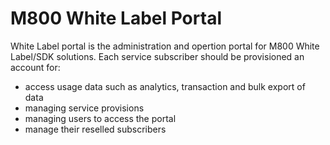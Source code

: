 # M800 White Label Portal

White Label portal is the administration and opertion portal for M800 White Label/SDK solutions. Each service subscriber should be provisioned an account for:
- access usage data such as analytics, transaction and bulk export of data
- managing service provisions
- managing users to access the portal
- manage their reselled subscribers
